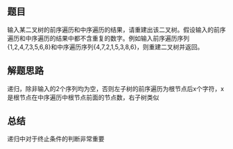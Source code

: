 ## 题目
输入某二叉树的前序遍历和中序遍历的结果，请重建出该二叉树。假设输入的前序遍历和中序遍历的结果中都不含重复的数字。例如输入前序遍历序列{1,2,4,7,3,5,6,8}和中序遍历序列{4,7,2,1,5,3,8,6}，则重建二叉树并返回。
## 解题思路
递归，除非输入的2个序列均为空，否则左子树的前序遍历为根节点后x个字符，x是根节点在中序遍历中根节点前面的节点数，右子树类似
## 总结
递归中对于终止条件的判断非常重要